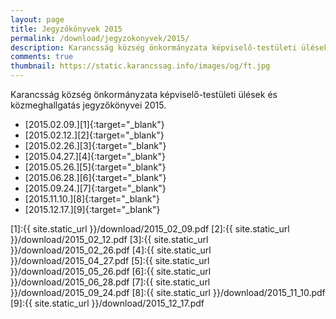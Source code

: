 ```yaml
---
layout: page
title: Jegyzőkönyvek 2015
permalink: /download/jegyzokonyvek/2015/
description: Karancsság község önkormányzata képviselő-testületi ülések és közmeghallgatás jegyzőkönyvei 2015.
comments: true
thumbnail: https://static.karancssag.info/images/og/ft.jpg
---
```


Karancsság község önkormányzata képviselő-testületi ülések és közmeghallgatás jegyzőkönyvei 2015.

+ [2015.02.09.][1]{:target="_blank"}
+ [2015.02.12.][2]{:target="_blank"}
+ [2015.02.26.][3]{:target="_blank"}
+ [2015.04.27.][4]{:target="_blank"}
+ [2015.05.26.][5]{:target="_blank"}
+ [2015.06.28.][6]{:target="_blank"}
+ [2015.09.24.][7]{:target="_blank"}
+ [2015.11.10.][8]{:target="_blank"}
+ [2015.12.17.][9]{:target="_blank"}


[1]:{{ site.static_url }}/download/2015_02_09.pdf
[2]:{{ site.static_url }}/download/2015_02_12.pdf
[3]:{{ site.static_url }}/download/2015_02_26.pdf
[4]:{{ site.static_url }}/download/2015_04_27.pdf
[5]:{{ site.static_url }}/download/2015_05_26.pdf
[6]:{{ site.static_url }}/download/2015_06_28.pdf
[7]:{{ site.static_url }}/download/2015_09_24.pdf
[8]:{{ site.static_url }}/download/2015_11_10.pdf
[9]:{{ site.static_url }}/download/2015_12_17.pdf
